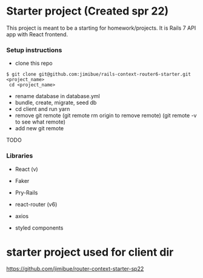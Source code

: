 # Starter project (Created spr 22)

This project is meant to be a starting for homework/projects.
It is Rails 7 API app with React frontend.

### Setup instructions

- clone this repo

```
$ git clone git@github.com:jimibue/rails-context-router6-starter.git <project_name>
 cd <project_name>
```

- rename database in database.yml
- bundle, create, migrate, seed db
- cd client and run yarn
- remove git remote (git remote rm origin to remove remote) (git remote -v to see what remote)
- add new git remote

TODO

### Libraries

- React (v)
- Faker
- Pry-Rails

- react-router (v6)
- axios
- styled components

# starter project used for client dir
https://github.com/jimibue/router-context-starter-sp22






